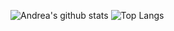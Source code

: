 ![Andrea's github stats](https://github-readme-stats.vercel.app/api?username=TaiKamilla&count_private=true&show_icons=true&theme=vue)
![Top Langs](https://github-readme-stats.vercel.app/api/top-langs/?username=TaiKamilla&theme=vue&layout=compact)
